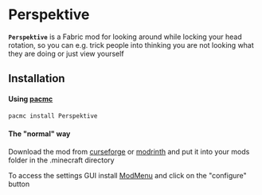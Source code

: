 # Perspektive

**`Perspektive`** is a Fabric mod for looking around while locking your head rotation, so you can e.g. trick people into thinking you are not looking what they are doing or just view yourself

## Installation

#### Using [pacmc](https://github.com/jakobkmar/pacmc)

```sh
pacmc install Perspektive
```

#### The "normal" way

Download the mod from [curseforge](https://www.curseforge.com/minecraft/mc-mods/perspektive) or [modrinth](https://modrinth.com/mod/perspektive/) and put it into your mods folder in the .minecraft directory

To access the settings GUI install [ModMenu]("https://modrinth.com/mod/modmenu") and click on the "configure" button